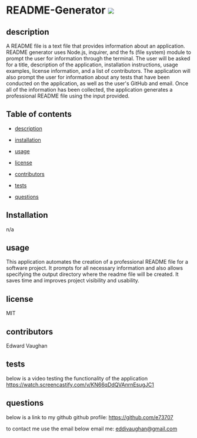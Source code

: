 # README-Generator  <img src = 'https://img.shields.io/badge/license-MIT-red'/> 
 
    
## description

    
A README file is a text file that provides information about an application. README generator uses Node.js, inquirer, and the fs (file system) module to prompt the user for information through the terminal. The user will be asked for a title, description of the application, installation instructions, usage examples, license information, and a list of contributors. The application will also prompt the user for information about any tests that have been conducted on the application, as well as the user's GitHub and email. Once all of the information has been collected, the application generates a professional README file using the input provided.

    
## Table of contents

    
* [description](#description)

    
* [installation](#installation)

    
* [usage](#usage)

    
* [license](#license)

    
* [contributors](#contributors)

    
* [tests](#tests)

    
* [questions](#questions)

    
## Installation

    
n/a


    
## usage

    
This application automates the creation of a professional README file for a software project. It prompts for all necessary information and also allows specifying the output directory where the readme file will be created. It saves time and improves project visibility and usability.

    
## license

    
MIT

    
## contributors

    
Edward Vaughan

    
## tests

below is a video testing the functionality of the application
https://watch.screencastify.com/v/KN66qDdQVAnrnEsugJC1

    
## questions

below is a link to my github
github profile: https://github.com/e73707

to contact me use the email below
email me: eddivaughan@gmail.com
